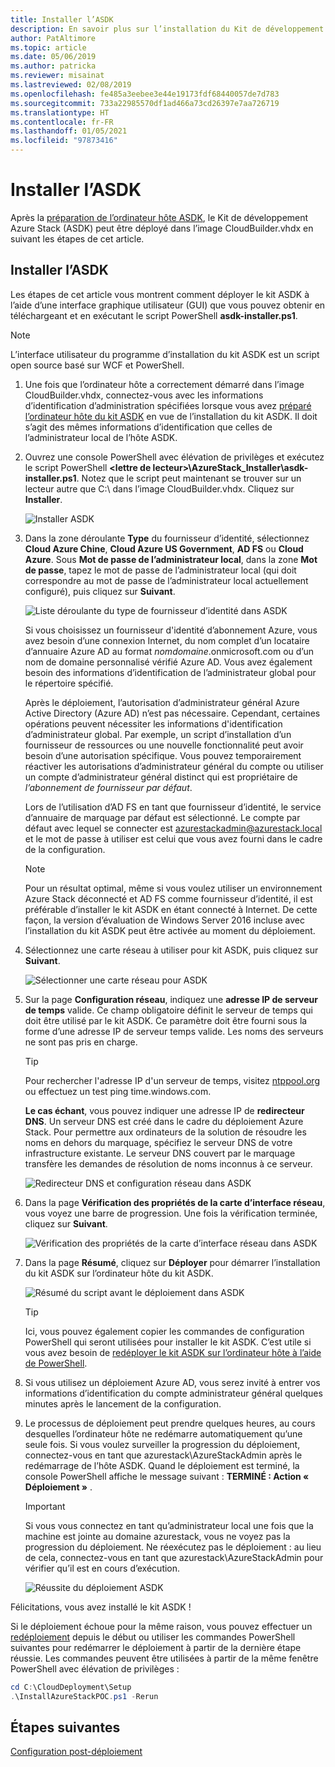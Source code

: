 ```yaml
---
title: Installer l’ASDK
description: En savoir plus sur l’installation du Kit de développement Azure Stack (ASDK).
author: PatAltimore
ms.topic: article
ms.date: 05/06/2019
ms.author: patricka
ms.reviewer: misainat
ms.lastreviewed: 02/08/2019
ms.openlocfilehash: fe485a3eebee3e44e19173fdf68440057de7d783
ms.sourcegitcommit: 733a22985570df1ad466a73cd26397e7aa726719
ms.translationtype: HT
ms.contentlocale: fr-FR
ms.lasthandoff: 01/05/2021
ms.locfileid: "97873416"
---
```

# <a name="install-the-asdk"></a>Installer l’ASDK
Après la [préparation de l’ordinateur hôte ASDK](asdk-prepare-host.md), le Kit de développement Azure Stack (ASDK) peut être déployé dans l’image CloudBuilder.vhdx en suivant les étapes de cet article.

## <a name="install-the-asdk"></a>Installer l’ASDK
Les étapes de cet article vous montrent comment déployer le kit ASDK à l’aide d’une interface graphique utilisateur (GUI) que vous pouvez obtenir en téléchargeant et en exécutant le script PowerShell **asdk-installer.ps1**.

> [!NOTE]
> L’interface utilisateur du programme d’installation du kit ASDK est un script open source basé sur WCF et PowerShell.


1. Une fois que l’ordinateur hôte a correctement démarré dans l’image CloudBuilder.vhdx, connectez-vous avec les informations d’identification d’administration spécifiées lorsque vous avez [préparé l’ordinateur hôte du kit ASDK](asdk-prepare-host.md) en vue de l’installation du kit ASDK. Il doit s’agit des mêmes informations d’identification que celles de l’administrateur local de l’hôte ASDK.
2. Ouvrez une console PowerShell avec élévation de privilèges et exécutez le script PowerShell **&lt;lettre de lecteur>\AzureStack_Installer\asdk-installer.ps1**. Notez que le script peut maintenant se trouver sur un lecteur autre que C:\ dans l’image CloudBuilder.vhdx. Cliquez sur **Installer**.

    ![Installer ASDK](media/asdk-install/1.PNG) 

3. Dans la zone déroulante **Type** du fournisseur d’identité, sélectionnez **Cloud Azure Chine**, **Cloud Azure US Government**, **AD FS** ou **Cloud Azure**. Sous **Mot de passe de l’administrateur local**, dans la zone **Mot de passe**, tapez le mot de passe de l’administrateur local (qui doit correspondre au mot de passe de l’administrateur local actuellement configuré), puis cliquez sur **Suivant**.

    ![Liste déroulante du type de fournisseur d’identité dans ASDK](media/asdk-install/2.PNG) 
  
    Si vous choisissez un fournisseur d'identité d’abonnement Azure, vous avez besoin d’une connexion Internet, du nom complet d’un locataire d’annuaire Azure AD au format *nomdomaine*.onmicrosoft.com ou d’un nom de domaine personnalisé vérifié Azure AD. Vous avez également besoin des informations d’identification de l’administrateur global pour le répertoire spécifié.

    Après le déploiement, l’autorisation d’administrateur général Azure Active Directory (Azure AD) n’est pas nécessaire. Cependant, certaines opérations peuvent nécessiter les informations d'identification d’administrateur global. Par exemple, un script d’installation d’un fournisseur de ressources ou une nouvelle fonctionnalité peut avoir besoin d’une autorisation spécifique. Vous pouvez temporairement réactiver les autorisations d’administrateur général du compte ou utiliser un compte d’administrateur général distinct qui est propriétaire de *l’abonnement de fournisseur par défaut*.

    Lors de l’utilisation d’AD FS en tant que fournisseur d’identité, le service d’annuaire de marquage par défaut est sélectionné. Le compte par défaut avec lequel se connecter est azurestackadmin@azurestack.local et le mot de passe à utiliser est celui que vous avez fourni dans le cadre de la configuration.

   > [!NOTE]
   > Pour un résultat optimal, même si vous voulez utiliser un environnement Azure Stack déconnecté et AD FS comme fournisseur d’identité, il est préférable d’installer le kit ASDK en étant connecté à Internet. De cette façon, la version d’évaluation de Windows Server 2016 incluse avec l’installation du kit ASDK peut être activée au moment du déploiement.

4. Sélectionnez une carte réseau à utiliser pour kit ASDK, puis cliquez sur **Suivant**.

    ![Sélectionner une carte réseau pour ASDK](media/asdk-install/3.PNG)

5. Sur la page **Configuration réseau**, indiquez une **adresse IP de serveur de temps** valide. Ce champ obligatoire définit le serveur de temps qui doit être utilisé par le kit ASDK. Ce paramètre doit être fourni sous la forme d’une adresse IP de serveur temps valide. Les noms des serveurs ne sont pas pris en charge.

      > [!TIP]
      > Pour rechercher l'adresse IP d'un serveur de temps, visitez [ntppool.org](https://www.ntppool.org/) ou effectuez un test ping time.windows.com. 

    **Le cas échant**, vous pouvez indiquer une adresse IP de **redirecteur DNS**. Un serveur DNS est créé dans le cadre du déploiement Azure Stack. Pour permettre aux ordinateurs de la solution de résoudre les noms en dehors du marquage, spécifiez le serveur DNS de votre infrastructure existante. Le serveur DNS couvert par le marquage transfère les demandes de résolution de noms inconnus à ce serveur.

    ![Redirecteur DNS et configuration réseau dans ASDK](media/asdk-install/4.PNG)

6. Dans la page **Vérification des propriétés de la carte d’interface réseau**, vous voyez une barre de progression. Une fois la vérification terminée, cliquez sur **Suivant**.

    ![Vérification des propriétés de la carte d’interface réseau dans ASDK](media/asdk-install/5.PNG)

7. Dans la page **Résumé**, cliquez sur **Déployer** pour démarrer l’installation du kit ASDK sur l’ordinateur hôte du kit ASDK.

    ![Résumé du script avant le déploiement dans ASDK](media/asdk-install/6.PNG)

    > [!TIP]
    > Ici, vous pouvez également copier les commandes de configuration PowerShell qui seront utilisées pour installer le kit ASDK. C’est utile si vous avez besoin de [redéployer le kit ASDK sur l’ordinateur hôte à l’aide de PowerShell](asdk-deploy-powershell.md).

8. Si vous utilisez un déploiement Azure AD, vous serez invité à entrer vos informations d’identification du compte administrateur général quelques minutes après le lancement de la configuration.

9. Le processus de déploiement peut prendre quelques heures, au cours desquelles l’ordinateur hôte ne redémarre automatiquement qu’une seule fois. Si vous voulez surveiller la progression du déploiement, connectez-vous en tant que azurestack\AzureStackAdmin après le redémarrage de l’hôte ASDK. Quand le déploiement est terminé, la console PowerShell affiche le message suivant : **TERMINÉ : Action « Déploiement »** . 
    > [!IMPORTANT]
    > Si vous vous connectez en tant qu’administrateur local une fois que la machine est jointe au domaine azurestack, vous ne voyez pas la progression du déploiement. Ne réexécutez pas le déploiement : au lieu de cela, connectez-vous en tant que azurestack\AzureStackAdmin pour vérifier qu’il est en cours d’exécution.

    ![Réussite du déploiement ASDK](media/asdk-install/7.PNG)

Félicitations, vous avez installé le kit ASDK !

Si le déploiement échoue pour la même raison, vous pouvez effectuer un [redéploiement](asdk-redeploy.md) depuis le début ou utiliser les commandes PowerShell suivantes pour redémarrer le déploiement à partir de la dernière étape réussie. Les commandes peuvent être utilisées à partir de la même fenêtre PowerShell avec élévation de privilèges :

  ```powershell
  cd C:\CloudDeployment\Setup
  .\InstallAzureStackPOC.ps1 -Rerun
  ```

## <a name="next-steps"></a>Étapes suivantes
[Configuration post-déploiement](asdk-post-deploy.md)
